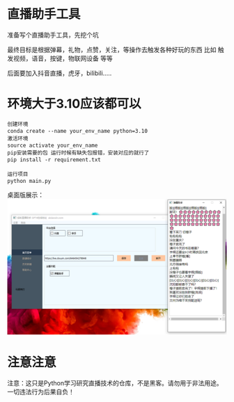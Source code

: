 # 直播助手工具
准备写个直播助手工具，先挖个坑

最终目标是根据弹幕，礼物，点赞，关注，等操作去触发各种好玩的东西
比如 触发视频，语音，按键，物联网设备 等等

后面要加入抖音直播，虎牙，bilibili.....
# 环境大于3.10应该都可以

```
创建环境
conda create --name your_env_name python=3.10
激活环境
source activate your_env_name
pip安装需要的包 运行时候有缺失包报错，安装对应的就行了
pip install -r requirement.txt

运行项目
python main.py
```

桌面版展示：
![img.png](resources/image/img1.png)


# 注意注意
注意：这只是Python学习研究直播技术的仓库，不是黑客。请勿用于非法用途。一切违法行为后果自负！